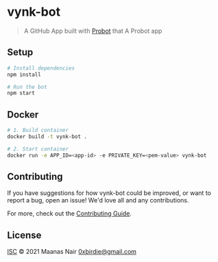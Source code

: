 # vynk-bot

> A GitHub App built with [Probot](https://github.com/probot/probot) that A Probot app

## Setup

```sh
# Install dependencies
npm install

# Run the bot
npm start
```

## Docker

```sh
# 1. Build container
docker build -t vynk-bot .

# 2. Start container
docker run -e APP_ID=<app-id> -e PRIVATE_KEY=<pem-value> vynk-bot
```

## Contributing

If you have suggestions for how vynk-bot could be improved, or want to report a bug, open an issue! We'd love all and any contributions.

For more, check out the [Contributing Guide](CONTRIBUTING.md).

## License

[ISC](LICENSE) © 2021 Maanas Nair <0xbirdie@gmail.com>

